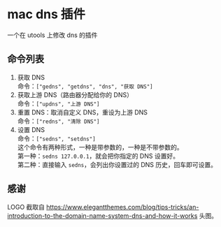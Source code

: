 # mac dns 插件

一个在 utools 上修改 dns 的插件

## 命令列表

1. 获取 DNS  
    命令：`["gedns", "getdns", "dns", "获取 DNS"]`
2. 获取上游 DNS（路由器分配给你的 DNS）  
    命令：`["updns", "上游 DNS"]`
3. 重置 DNS：取消自定义 DNS，重设为上游 DNS  
    命令：`["redns", "清除 DNS"]`
4. 设置 DNS  
    命令：`["sedns", "setdns"]`  
    这个命令有两种形式，一种是带参数的，一种是不带参数的。  
    第一种：`sedns 127.0.0.1`，就会把你指定的 DNS 设置好。  
    第二种：直接输入 `sedns`，会列出你设置过的 DNS 历史，回车即可设置。  

## 感谢

LOGO 截取自 <https://www.elegantthemes.com/blog/tips-tricks/an-introduction-to-the-domain-name-system-dns-and-how-it-works> 头图。
